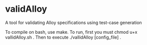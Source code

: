 validAlloy
==========

A tool for validating Alloy specifications using test-case generation

To compile on bash, use make.
To run, first you must chmod u+x vallidAlloy.sh .
Then to execute ./vallidAlloy [config_file] .


